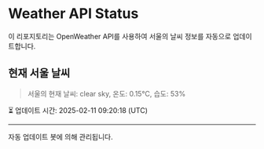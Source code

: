 
# Weather API Status

이 리포지토리는 OpenWeather API를 사용하여 서울의 날씨 정보를 자동으로 업데이트합니다.

## 현재 서울 날씨
> 서울의 현재 날씨: clear sky, 온도: 0.15°C, 습도: 53%

⏳ 업데이트 시간: 2025-02-11 09:20:18 (UTC)

---
자동 업데이트 봇에 의해 관리됩니다.
